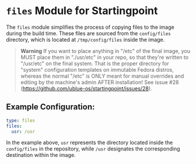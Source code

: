 # `files` Module for Startingpoint

The `files` module simplifies the process of copying files to the image during the build time. These files are sourced from the `config/files` directory, which is located at `/tmp/config/files` inside the image.

> **Warning**
> If you want to place anything in "/etc" of the final image, you MUST place them in "./usr/etc" in your repo, so that they're written to "/usr/etc" on the final system. That is the proper directory for "system" configuration templates on immutable Fedora distros, whereas the normal "/etc" is ONLY meant for manual overrides and editing by the machine's admin AFTER installation! See issue #28 (https://github.com/ublue-os/startingpoint/issues/28).

## Example Configuration:

```yaml
type: files
files:
  usr: /usr
```

In the example above, `usr` represents the directory located inside the `config/files` in the repository, while `/usr` designates the corresponding destination within the image.
